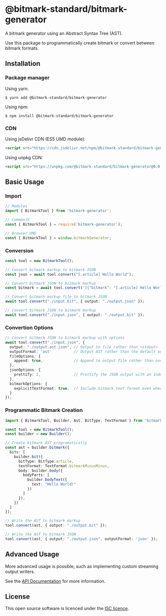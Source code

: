 @bitmark-standard/bitmark-generator
================

A bitmark generator using an Abstract Syntax Tree (AST).

Use this package to programmatically create bitmark or convert between bitmark formats.

## Installation

### Package manager

Using yarn:
```
$ yarn add @bitmark-standard/bitmark-generator
```

Using npm:
```
$ npm install @bitmark-standard/bitmark-generator
```

### CDN

Using jsDelivr CDN (ES5 UMD module):

```html
<script src="https://cdn.jsdelivr.net/npm/@bitmark-standard/bitmark-generator@0.0.1/dist/browser/bitmark-generator.min.js"></script>
```

Using unpkg CDN:

```html
<script src="https://unpkg.com/@bitmark-standard/bitmark-generator@0.0.1/dist/bitmark-generator.min.js"></script>
```

## Basic Usage


### Import

```ts
// Modules
import { BitmarkTool } from 'bitmark-generator';

// CommonJS
const { BitmarkTool } = require('bitmark-generator');

// Browser UMD
const { BitmarkTool } = window.bitmarkGenerator;
```

### Conversion

```ts
const tool = new BitmarkTool();

// Convert bitmark markup to bitmark JSON
const json = await tool.convert("[.article] Hello World");

// Convert bitmark JSON to bitmark markuo
const bitmark = await tool.convert('[{"bitmark": "[.article] Hello World","bit": { "type": "article", "format": "bitmark--", "body": "Hello World" }}]');

// Convert bitmark markup file to bitmark JSON
await tool.convert("./input.bit", { output: "./output.json" });

// Convert bitmark JSON to bitmark markup
await tool.convert("./input.json", { output: "./output.bit" });
```

### Convertion Options

```ts
// Convert bitmark JSON to bitmark markup with options
await tool.convert("./input.json", {
  output: "./output.ast.json", // Output to file rather than <stdout>
  outputFormat: 'ast'          // Output AST rather than the default output
  fileOptions: {
    append: true,              // Append to output file rather than overwriting
  },
  jsonOptions: {
    prettify: 2,               // Prettify the JSON output with an indent of 2
  },
  bitmarkOptions: {
    explicitTextFormat: true,  // Include bitmark text format even when it is the default
  }
});
```

### Programmatic Bitmark Creation

```ts
import { BitmarkTool, Builder, Ast, BitType, TextFormat } from 'bitmark-generator';

const tool = new BitmarkTool();
const builder = new Builder();

// Create bitmark AST programatically
const ast = builder.bitmark({
  bits: [
    builder.bit({
      bitType: BitType.article,
      textFormat: TextFormat.bitmarkMinusMinus,
      body: builder.body({
        bodyParts: [
          builder.bodyText({
            text: "Hello World!"
          })
        ]
      }),
    })
  ]
});

// Write the AST to bitmark markup
tool.convert(ast, { output: "./output.bit" });

// Write the AST to bitmark JSON
tool.convert(ast, { output: "./output.json", outputFormat: 'json' });
```



## Advanced Usage

More advanced usage is possible, such as implementing custom streaming output writers.

See the [API Documentation](docs/API.md) for more information.


## License

This open source software is licenced under the [ISC licence](https://opensource.org/license/isc-license-txt).
